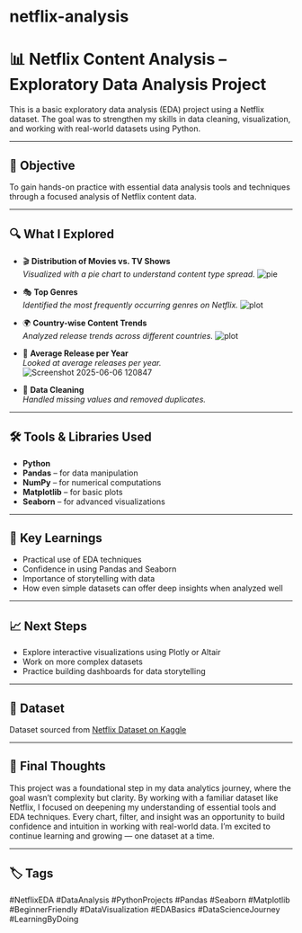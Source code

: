 # netflix-analysis
# 📊 Netflix Content Analysis – Exploratory Data Analysis Project

This is a basic exploratory data analysis (EDA) project using a Netflix dataset. The goal was to strengthen my skills in data cleaning, visualization, and working with real-world datasets using Python.

---

## 📌 Objective

To gain hands-on practice with essential data analysis tools and techniques through a focused analysis of Netflix content data.

---

## 🔍 What I Explored

- 🎬 **Distribution of Movies vs. TV Shows**  
  *Visualized with a pie chart to understand content type spread.*
![pie](https://github.com/user-attachments/assets/8728e527-8f8b-4ae4-bce9-a0d41b8caa74)


- 🎭 **Top Genres**  
  *Identified the most frequently occurring genres on Netflix.*
  ![plot](https://github.com/user-attachments/assets/99d1ad1f-40ee-4c58-9d48-5dac743d0597)


- 🌍 **Country-wise Content Trends**  
  *Analyzed release trends across different countries.*
   ![plot](https://github.com/user-attachments/assets/eacfd55a-3ca2-4728-8d40-3b8ae89c2dab)

- 📅 **Average Release per Year**  
  *Looked at average releases per year.*
![Screenshot 2025-06-06 120847](https://github.com/user-attachments/assets/299a6629-b92c-44d1-a572-b533f83b3487)


- 🧹 **Data Cleaning**  
  *Handled missing values and removed duplicates.*

---

## 🛠 Tools & Libraries Used

- **Python**
- **Pandas** – for data manipulation  
- **NumPy** – for numerical computations  
- **Matplotlib** – for basic plots  
- **Seaborn** – for advanced visualizations

---

## 🎯 Key Learnings

- Practical use of EDA techniques
- Confidence in using Pandas and Seaborn
- Importance of storytelling with data
- How even simple datasets can offer deep insights when analyzed well

---

## 📈 Next Steps

- Explore interactive visualizations using Plotly or Altair  
- Work on more complex datasets  
- Practice building dashboards for data storytelling

---

## 📂 Dataset

Dataset sourced from [Netflix Dataset on Kaggle](https://www.kaggle.com/shivamb/netflix-shows)

---

## 🧠 Final Thoughts

This project was a foundational step in my data analytics journey, where the goal wasn’t complexity but clarity. By working with a familiar dataset like Netflix, I focused on deepening my understanding of essential tools and EDA techniques. Every chart, filter, and insight was an opportunity to build confidence and intuition in working with real-world data. I’m excited to continue learning and growing — one dataset at a time.

---

## 🏷️ Tags

#NetflixEDA #DataAnalysis #PythonProjects #Pandas #Seaborn #Matplotlib #BeginnerFriendly #DataVisualization #EDABasics #DataScienceJourney #LearningByDoing
